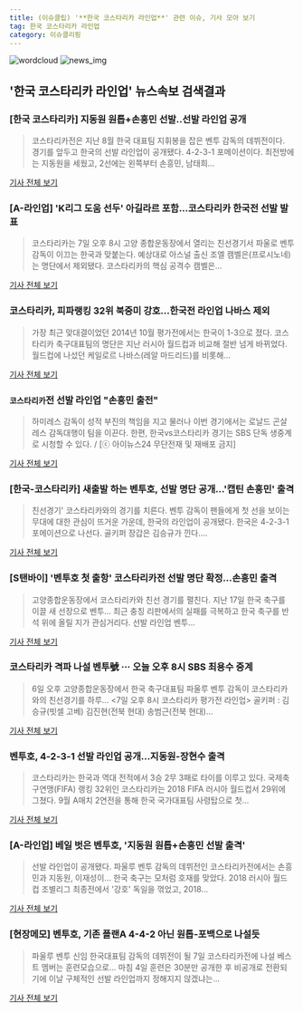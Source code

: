 ```yaml
---
title: (이슈클립) '**한국 코스타리카 라인업**' 관련 이슈, 기사 모아 보기
tag: 한국 코스타리카 라인업
category: 이슈클리핑
---
```

![wordcloud](https://s3.ap-northeast-2.amazonaws.com/lyrics101-wordcloud/2018-09-07-1536315036.png)
![news_img](https://user-images.githubusercontent.com/42597476/44507050-1206f400-a6e4-11e8-8d98-7ffbfebb353f.png)
## **'**한국 코스타리카 라인업**'** 뉴스속보 검색결과
### [한국 코스타리카] 지동원 원톱+손흥민 선발..선발 라인업 공개

>코스타리카전은 지난 8월 한국 대표팀 지휘봉을 잡은 벤투 감독의 데뷔전이다. 경기를 앞두고 한국의 선발 라인업이 공개됐다. 4-2-3-1 포메이션이다. 최전방에는 지동원을 세웠고, 2선에는 왼쪽부터 손흥민, 남태희...

<a href="http://star.mt.co.kr/stview.php?no=2018090718434458249" target="_blank">기사 전체 보기</a>

### [A-라인업] 'K리그 도움 선두' 아길라르 포함...코스타리카 한국전 선발 발표

>코스타리카는 7일 오후 8시 고양 종합운동장에서 열리는 친선경기서 파울로 벤투 감독이 이끄는 한국과 맞붙는다. 예상대로 아스널 출신 조엘 캠벨은(프로시노네)는 명단에서 제외됐다. 코스타리카의 핵심 공격수 캠벨은...

<a href="http://www.interfootball.co.kr/news/articleView.html?idxno=239115" target="_blank">기사 전체 보기</a>

### 코스타리카, 피파랭킹 32위 북중미 강호…한국전 라인업 나바스 제외

>가장 최근 맞대결이었던 2014년 10월 평가전에서는 한국이 1-3으로 졌다. 코스타리카 축구대표팀의 명단은 지난 러시아 월드컵과 비교해 절반 넘게 바뀌었다. 월드컵에 나섰던 케일로르 나바스(레알 마드리드)를 비롯해...

<a href="http://news20.busan.com/controller/newsController.jsp?newsId=20180907000054" target="_blank">기사 전체 보기</a>

### `코스타리카`전 선발 라인업 "손흥민 출전"

>하미레스 감독이 성적 부진의 책임을 지고 물러나 이번 경기에서는 로날드 곤살레스 감독대행이 팀을 이끈다. 한편, 한국vs코스타리카 경기는 SBS 단독 생중계로 시청할 수 있다. / [ⓒ 아이뉴스24 무단전재 및 재배포 금지]

<a href="http://joynews.inews24.com/php/news_view.php?g_menu=702210&g_serial=1124065&rrf=nv" target="_blank">기사 전체 보기</a>

### [한국-코스타리카] 새출발 하는 벤투호, 선발 명단 공개…'캡틴 손흥민' 출격

>친선경기' 코스타리카와의 경기를 치른다. 벤투 감독이 팬들에게 첫 선을 보이는 무대에 대한 관심이 뜨거운 가운데, 한국의 라인업이 공개됐다. 한국은 4-2-3-1 포메이션으로 나선다. 골키퍼 장갑은 김승규가 낀다....

<a href="http://www.xportsnews.com/?ac=article_view&entry_id=1016834" target="_blank">기사 전체 보기</a>

### [S탠바이] '벤투호 첫 출항' 코스타리카전 선발 명단 확정…손흥민 출격

>고양종합운동장에서 코스타리카와 친선 경기를 펼친다. 지난 17일 한국 축구를 이끌 새 선장으로 벤투... 최근 충칭 리판에서의 실패를 극복하고 한국 축구를 반석 위에 올릴 지가 관심거리다. 선발 라인업 벤투...

<a href="http://www.stnsports.co.kr/news/articleView.html?idxno=81669" target="_blank">기사 전체 보기</a>

### 코스타리카 격파 나설 벤투號 ··· 오늘 오후 8시 SBS 최용수 중계

>6일 오후 고양종합운동장에서 한국 축구대표팀 파울루 벤투 감독이 코스타리카와의 친선경기를 하루... <7일 오후 8시 코스타리카 평가전 라인업>   골키퍼 : 김승규(빗셀 고베) 김진현(전북 현대) 송범근(전북 현대)...

<a href="http://www.ggilbo.com/news/articleView.html?idxno=543693" target="_blank">기사 전체 보기</a>

### 벤투호, 4-2-3-1 선발 라인업 공개...지동원-장현수 출격

>코스타리카는 한국과 역대 전적에서 3승 2무 3패로 타이를 이루고 있다. 국제축구연맹(FIFA) 랭킹 32위인 코스타리카는 2018 FIFA 러시아 월드컵서 29위에 그쳤다. 9월 A매치 2연전을 통해 한국 국가대표팀 사령탑으로 첫...

<a href="http://www.osen.co.kr/article/G1110984505" target="_blank">기사 전체 보기</a>

### [A-라인업] 베일 벗은 벤투호, '지동원 원톱+손흥민 선발 출격'

>선발 라인업이 공개됐다. 파울루 벤투 감독의 데뷔전인 코스타리카전에서는 손흥민과 지동원, 이재성이... 한국 축구는 모처럼 호재를 맞았다. 2018 러시아 월드컵 조별리그 최종전에서 '강호' 독일을 꺾었고, 2018...

<a href="http://www.interfootball.co.kr/news/articleView.html?idxno=239107" target="_blank">기사 전체 보기</a>

### [현장메모] 벤투호, 기존 플랜A 4-4-2 아닌 원톱-포백으로 나설듯

>파울루 벤투 신임 한국대표팀 감독의 데뷔전이 될 7일 코스타리카전에 나설 베스트 멤버는 훈련모습으로... 마침 4일 훈련은 30분만 공개한 후 비공개로 전환되기에 이날 구체적인 선발 라인업까지 정해지지 않겠냐는...

<a href="http://sports.hankooki.com/lpage/soccer/201809/sp2018090417460998040.htm" target="_blank">기사 전체 보기</a>


